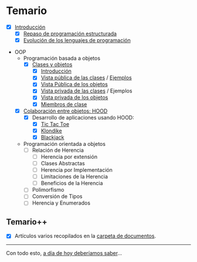 # Temario

- [x] [Introducción](introduccion.md)
  - [x] [Repaso de programación estructurada](https://github.com/mmasias/23-24-prg1/blob/main/temario/README.md)
  - [x] [Evolución de los lenguajes de programación](evolucion.md)
- OOP
  - Programación basada a objetos
    - [x] [Clases y objetos](clasesObjetos.md)
      - [x] [Introducción](introVistas.md)
      - [x] [Vista pública de las clases](vistaPublicaClases.md) / [Ejemplos](vistaPublicaClasesEjemplos.md)
      - [x] [Vista Pública de los objetos](vistaPublicaObjetos.md)
      - [x] [Vista privada de las clases](vistaPrivadaClases.md) / Ejemplos
      - [x] [Vista privada de los objetos](vistaPrivadaObjetos.md)
      - [x] [Miembros de clase](miembrosClase.md)
  - [x] [Colaboración entre objetos: HOOD](hood.md)
    - [x] Desarrollo de aplicaciones usando HOOD:
      - [x] [Tic Tac Toe](https://github.com/mmasias/tictactoe/blob/main/README.md)
      - [x] [Klondike](https://github.com/mmasias/23-24-pyKlondike)
      - [x] [Blackjack](https://github.com/mmasias/23-24-pyKlondike/tree/XXI)
  - Programación orientada a objetos
    - [ ] Relación de Herencia
      - [ ] Herencia por extensión
      - [ ] Clases Abstractas
      - [ ] Herencia por Implementación
      - [ ] Limitaciones de la Herencia
      - [ ] Beneficios de la Herencia
    - [ ] Polimorfismo
    - [ ] Conversión de Tipos
    - [ ] Herencia y Enumerados

## Temario++

- [x] Artículos varios recopilados en la [carpeta de documentos](/documentos/README.md).

---

Con todo esto, [a día de hoy deberíamos saber](aDiaDeHoy.md)...
